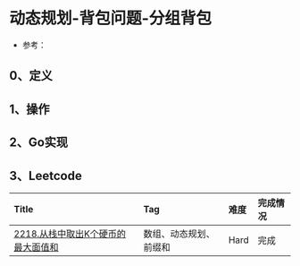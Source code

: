 # 动态规划-背包问题-分组背包

- 参考：

## 0、定义

## 1、操作

## 2、Go实现

## 3、Leetcode

| Title                                                                                     | Tag         | 难度   | 完成情况 |
|:------------------------------------------------------------------------------------------|:------------|:-----|:-----|
| [2218.从栈中取出K个硬币的最大面值和](https://leetcode.cn/problems/maximum-value-of-k-coins-from-piles/) | 数组、动态规划、前缀和 | Hard | 完成   |